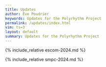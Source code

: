 ```yaml
---
title: Updates
author: Ève Poudrier
keywords: Updates for the Polyrhythm Project
permalink: /updates/index.html
vim: ts=3
layout: default
summary: Updates for the Polyrhythm Project
---
```


{% include_relative escom-2024.md %}

{% include_relative smpc-2024.md %}



